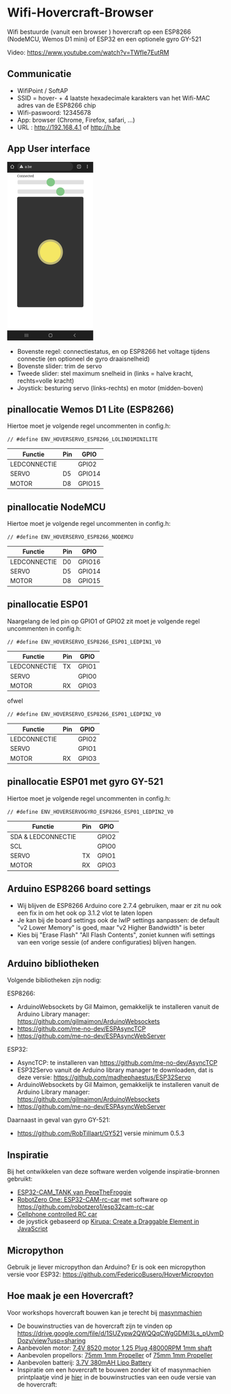 # Wifi-Hovercraft-Browser
Wifi bestuurde (vanuit een browser ) hovercraft op een ESP8266 (NodeMCU, Wemos D1 mini) of ESP32 en een optionele gyro GY-521

Video: https://www.youtube.com/watch?v=TWfIe7EutRM

## Communicatie
- WifiPoint / SoftAP
- SSID = hover- + 4 laatste hexadecimale karakters van het Wifi-MAC adres van de ESP8266 chip
- Wifi-paswoord: 12345678
- App: browser (Chrome, Firefox, safari, ...)
- URL : http://192.168.4.1 of http://h.be

## App User interface 
![Screenshot_browser_hovercraft.png](Screenshot_browser_hovercraft.png "Hover user interface")
- Bovenste regel: connectiestatus, en op ESP8266 het voltage tijdens connectie (en optioneel de gyro draaisnelheid)
- Bovenste slider: trim de servo
- Tweede slider: stel maximum snelheid in (links = halve kracht, rechts=volle kracht)
- Joystick: besturing servo (links-rechts) en motor (midden-boven)

## pinallocatie Wemos D1 Lite (ESP8266)
Hiertoe moet je volgende regel uncommenten in config.h:
```
// #define ENV_HOVERSERVO_ESP8266_LOLIND1MINILITE
```
| Functie       | Pin | GPIO   |
| ------------- | --- | ------ |
| LEDCONNECTIE  |     | GPIO2  |
| SERVO         | D5  | GPIO14 |
| MOTOR         | D8  | GPIO15 |

## pinallocatie NodeMCU
Hiertoe moet je volgende regel uncommenten in config.h:
```
// #define ENV_HOVERSERVO_ESP8266_NODEMCU
```
| Functie       | Pin | GPIO   |
| ------------- | --- | ------ |
| LEDCONNECTIE  | D0  | GPIO16 |
| SERVO         | D5  | GPIO14 |
| MOTOR         | D8  | GPIO15 |

## pinallocatie ESP01
Naargelang de led pin op GPIO1 of GPIO2 zit moet je volgende regel uncommenten in config.h:
```
// #define ENV_HOVERSERVO_ESP8266_ESP01_LEDPIN1_V0
```
| Functie       | Pin | GPIO  |
| ------------- | --- | ----- |
| LEDCONNECTIE  | TX  | GPIO1 |
| SERVO         |     | GPIO0 |
| MOTOR         | RX  | GPIO3 |

ofwel
```
// #define ENV_HOVERSERVO_ESP8266_ESP01_LEDPIN2_V0
```
| Functie       | Pin | GPIO  |
| ------------- | --- | ----- |
| LEDCONNECTIE  |     | GPIO2 |
| SERVO         |     | GPIO1 |
| MOTOR         | RX  | GPIO3 |

## pinallocatie ESP01 met gyro GY-521
Hiertoe moet je volgende regel uncommenten in config.h:
```
// #define ENV_HOVERSERVOGYRO_ESP8266_ESP01_LEDPIN2_V0
```
| Functie            | Pin | GPIO   |
| ------------------ | --- | ------ |
| SDA & LEDCONNECTIE |     | GPIO2 |
| SCL                |     | GPIO0 |
| SERVO              | TX  | GPIO1 |
| MOTOR              | RX  | GPIO3 |

## Arduino ESP8266 board settings
- Wij blijven de ESP8266 Arduino core 2.7.4 gebruiken, maar er zit nu ook een fix in om het ook op 3.1.2 vlot te laten lopen
- Je kan bij de board settings ook de lwIP settings aanpassen: de default "v2 Lower Memory" is goed, maar "v2 Higher Bandwidth" is beter
- Kies bij "Erase Flash" "All Flash Contents", zoniet kunnen wifi settings van een vorige sessie (of andere configuraties) blijven hangen.

## Arduino bibliotheken
Volgende bibliotheken zijn nodig:

ESP8266:
- ArduinoWebsockets by Gil Maimon, gemakkelijk te installeren vanuit de Arduino Library manager: https://github.com/gilmaimon/ArduinoWebsockets
- https://github.com/me-no-dev/ESPAsyncTCP
- https://github.com/me-no-dev/ESPAsyncWebServer

ESP32:
- AsyncTCP: te installeren van https://github.com/me-no-dev/AsyncTCP
- ESP32Servo vanuit de Arduino library manager te downloaden, dat is deze versie:  https://github.com/madhephaestus/ESP32Servo
- ArduinoWebsockets by Gil Maimon, gemakkelijk te installeren vanuit de Arduino Library manager: https://github.com/gilmaimon/ArduinoWebsockets
- https://github.com/me-no-dev/ESPAsyncWebServer

Daarnaast in geval van gyro GY-521:
- https://github.com/RobTillaart/GY521 versie minimum 0.5.3

## Inspiratie
Bij het ontwikkelen van deze software werden volgende inspiratie-bronnen gebruikt: 
- [ESP32-CAM_TANK van PepeTheFroggie](https://github.com/PepeTheFroggie/ESP32CAM_RCTANK)
- [RobotZero One: ESP32-CAM-rc-car](https://robotzero.one/esp32-cam-rc-car/) met software op https://github.com/robotzero1/esp32cam-rc-car
- [Cellphone controlled RC car](https://github.com/neonious/lowjs_esp32_examples/tree/master/neonious_one/cellphone_controlled_rc_car) 
- de joystick gebaseerd op [Kirupa: Create a Draggable Element in JavaScript](https://www.kirupa.com/html5/drag.htm)

## Micropython
Gebruik je liever micropython dan Arduino? Er is ook een micropython versie voor ESP32: https://github.com/FedericoBusero/HoverMicropyton

## Hoe maak je een Hovercraft?
Voor workshops hovercraft bouwen kan je terecht bij [masynmachien](https://www.masynmachien.be/)
- De bouwinstructies van de hovercraft zijn te vinden op https://drive.google.com/file/d/1SUZypw2QWQQqCWgGDMl3Ls_pUvmDDozy/view?usp=sharing 
- Aanbevolen motor: 
[7.4V 8520 motor 1.25 Plug 48000RPM 1mm shaft](https://www.aliexpress.com/item/1005004245885110.html?spm=a2g0o.order_list.order_list_main.79.5e7b1802S1TcVB)
- Aanbevolen propellors:
[75mm 1mm Propeller](https://www.aliexpress.com/item/1005001492347661.html?spm=a2g0o.order_list.order_list_main.5.5e7b1802S1TcVB)
of
[75mm 1mm Propeller](https://www.aliexpress.com/item/33024513887.html?spm=a2g0o.order_list.order_list_main.10.5e7b1802S1TcVB)
- Aanbevolen batterij:
[3.7V 380mAH Lipo Battery](https://www.aliexpress.com/item/33041901836.html?spm=a2g0o.order_list.order_list_main.175.5e7b1802S1TcVB)
- Inspiratie om een hovercraft te bouwen zonder kit of masynmachien printplaatje vind je [hier](https://docs.google.com/document/d/1fcbP3EX9xSy2-DPe2HyG4lQGwgzG96E5) in de bouwinstructies van een oude versie van de hovercraft:

